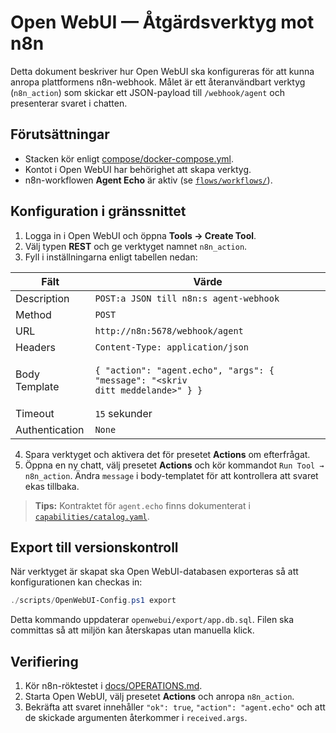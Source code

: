 # Open WebUI — Åtgärdsverktyg mot n8n

Detta dokument beskriver hur Open WebUI ska konfigureras för att kunna anropa
plattformens n8n-webhook. Målet är ett återanvändbart verktyg (`n8n_action`)
som skickar ett JSON-payload till `/webhook/agent` och presenterar svaret i
chatten.

## Förutsättningar
- Stacken kör enligt [compose/docker-compose.yml](../compose/docker-compose.yml).
- Kontot i Open WebUI har behörighet att skapa verktyg.
- n8n-workflowen **Agent Echo** är aktiv (se [`flows/workflows/`](../flows/workflows/)).

## Konfiguration i gränssnittet
1. Logga in i Open WebUI och öppna **Tools → Create Tool**.
2. Välj typen **REST** och ge verktyget namnet `n8n_action`.
3. Fyll i inställningarna enligt tabellen nedan:

| Fält | Värde |
| --- | --- |
| Description | `POST:a JSON till n8n:s agent-webhook` |
| Method | `POST` |
| URL | `http://n8n:5678/webhook/agent` |
| Headers | `Content-Type: application/json` |
| Body Template | <pre><code>{ "action": "agent.echo", "args": { "message": "&lt;skriv ditt meddelande&gt;" } }</code></pre> |
| Timeout | `15` sekunder |
| Authentication | `None` |

4. Spara verktyget och aktivera det för presetet **Actions** om efterfrågat.
5. Öppna en ny chatt, välj presetet **Actions** och kör kommandot
   `Run Tool → n8n_action`. Ändra `message` i body-templatet för att kontrollera
   att svaret ekas tillbaka.

> **Tips:** Kontraktet för `agent.echo` finns dokumenterat i
> [`capabilities/catalog.yaml`](../capabilities/catalog.yaml).

## Export till versionskontroll
När verktyget är skapat ska Open WebUI-databasen exporteras så att konfigurationen
kan checkas in:

```powershell
./scripts/OpenWebUI-Config.ps1 export
```

Detta kommando uppdaterar `openwebui/export/app.db.sql`. Filen ska committas så att
miljön kan återskapas utan manuella klick.

## Verifiering
1. Kör n8n-röktestet i [docs/OPERATIONS.md](./OPERATIONS.md).
2. Starta Open WebUI, välj presetet **Actions** och anropa `n8n_action`.
3. Bekräfta att svaret innehåller `"ok": true`, `"action": "agent.echo"` och
   att de skickade argumenten återkommer i `received.args`.
